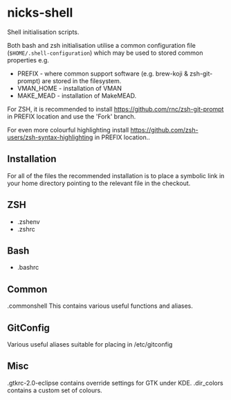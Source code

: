 nicks-shell
===========

Shell initialisation scripts.

Both bash and zsh initialisation utilise a common configuration file (```$HOME/.shell-configuration```) which may be used to stored common properties e.g.
* PREFIX - where common support software (e.g. brew-koji & zsh-git-prompt) are stored in the filesystem.
* VMAN_HOME - installation of VMAN
* MAKE_MEAD - installation of MakeMEAD.

For ZSH, it is recommended to install https://github.com/rnc/zsh-git-prompt in PREFIX location and use the 'Fork' branch.

For even more colourful highlighting install https://github.com/zsh-users/zsh-syntax-highlighting in PREFIX location..


Installation
------------
For all of the files the recommended installation is to place a symbolic link in your home directory pointing to the relevant file in the checkout.

ZSH
---
* .zshenv
* .zshrc

Bash
----
* .bashrc

Common
------
.commonshell
This contains various useful functions and aliases.

GitConfig
---------
Various useful aliases suitable for placing in /etc/gitconfig

Misc
----
.gtkrc-2.0-eclipse contains override settings for GTK under KDE.
.dir_colors contains a custom set of colours.
